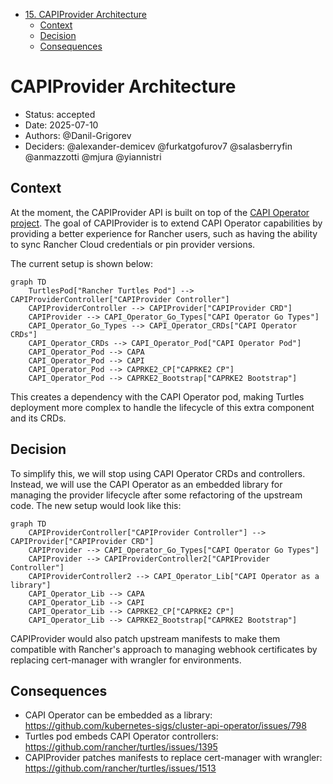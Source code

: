 <!-- START doctoc generated TOC please keep comment here to allow auto update -->
<!-- DON'T EDIT THIS SECTION, INSTEAD RE-RUN doctoc TO UPDATE -->

- [15. CAPIProvider Architecture](#title)
  - [Context](#context)
  - [Decision](#decision)
  - [Consequences](#consequences)

<!-- END doctoc generated TOC please keep comment here to allow auto update -->

# CAPIProvider Architecture

- Status: accepted
- Date: 2025-07-10
- Authors: @Danil-Grigorev
- Deciders: @alexander-demicev @furkatgofurov7 @salasberryfin @anmazzotti @mjura @yiannistri

## Context

At the moment, the CAPIProvider API is built on top of the [CAPI Operator project](https://github.com/kubernetes-sigs/cluster-api-operator). The goal of CAPIProvider is to extend CAPI Operator capabilities by providing a better experience for Rancher users, such as having the ability to sync Rancher Cloud credentials or pin provider versions.

The current setup is shown below:

```mermaid
graph TD
    TurtlesPod["Rancher Turtles Pod"] --> CAPIProviderController["CAPIProvider Controller"]
    CAPIProviderController --> CAPIProvider["CAPIProvider CRD"]
    CAPIProvider --> CAPI_Operator_Go_Types["CAPI Operator Go Types"]
    CAPI_Operator_Go_Types --> CAPI_Operator_CRDs["CAPI Operator CRDs"]
    CAPI_Operator_CRDs --> CAPI_Operator_Pod["CAPI Operator Pod"]
    CAPI_Operator_Pod --> CAPA
    CAPI_Operator_Pod --> CAPI
    CAPI_Operator_Pod --> CAPRKE2_CP["CAPRKE2 CP"]
    CAPI_Operator_Pod --> CAPRKE2_Bootstrap["CAPRKE2 Bootstrap"]
```

This creates a dependency with the CAPI Operator pod, making Turtles deployment more complex to handle the lifecycle of this extra component and its CRDs.

## Decision

To simplify this, we will stop using CAPI Operator CRDs and controllers. Instead, we will use the CAPI Operator as an embedded library for managing the provider lifecycle after some refactoring of the upstream code. The new setup would look like this:

```mermaid
graph TD
    CAPIProviderController["CAPIProvider Controller"] --> CAPIProvider["CAPIProvider CRD"]
    CAPIProvider --> CAPI_Operator_Go_Types["CAPI Operator Go Types"]
    CAPIProvider --> CAPIProviderController2["CAPIProvider Controller"]
    CAPIProviderController2 --> CAPI_Operator_Lib["CAPI Operator as a library"]
    CAPI_Operator_Lib --> CAPA
    CAPI_Operator_Lib --> CAPI
    CAPI_Operator_Lib --> CAPRKE2_CP["CAPRKE2 CP"]
    CAPI_Operator_Lib --> CAPRKE2_Bootstrap["CAPRKE2 Bootstrap"]
```

CAPIProvider would also patch upstream manifests to make them compatible with Rancher's approach to managing webhook certificates by replacing cert-manager with wrangler for environments.

## Consequences

- CAPI Operator can be embedded as a library: https://github.com/kubernetes-sigs/cluster-api-operator/issues/798
- Turtles pod embeds CAPI Operator controllers: https://github.com/rancher/turtles/issues/1395
- CAPIProvider patches manifests to replace cert-manager with wrangler: https://github.com/rancher/turtles/issues/1513
